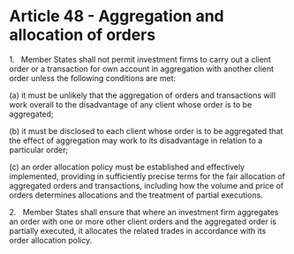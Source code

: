 # Article 48 - Aggregation and allocation of orders


1.   Member States shall not permit investment firms to carry out a client order or a transaction for own account in aggregation with another client order unless the following conditions are met:

(a) it must be unlikely that the aggregation of orders and transactions will work overall to the disadvantage of any client whose order is to be aggregated;

(b) it must be disclosed to each client whose order is to be aggregated that the effect of aggregation may work to its disadvantage in relation to a particular order;

(c) an order allocation policy must be established and effectively implemented, providing in sufficiently precise terms for the fair allocation of aggregated orders and transactions, including how the volume and price of orders determines allocations and the treatment of partial executions.

2.   Member States shall ensure that where an investment firm aggregates an order with one or more other client orders and the aggregated order is partially executed, it allocates the related trades in accordance with its order allocation policy.
